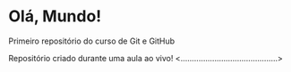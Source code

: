 # Olá, Mundo!
 Primeiro repositório do curso de Git e GitHub

 Repositório criado durante uma aula ao vivo!
<...........................................>

